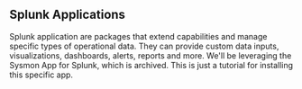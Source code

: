 ## Splunk Applications

Splunk application are packages that extend capabilities and manage specific types of operational data. They can provide custom data inputs, visualizations, dashboards, alerts, reports and more.
We'll be leveraging the Sysmon App for Splunk, which is archived.
This is just a tutorial for installing this specific app.
